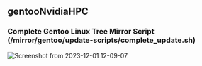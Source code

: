 ## gentooNvidiaHPC

### Complete Gentoo Linux Tree Mirror Script (/mirror/gentoo/update-scripts/complete_update.sh)
![Screenshot from 2023-12-01 12-09-07](https://github.com/alexander-labarge/gentooNvidiaHPC/assets/103531175/f0f5dc3c-1388-4d0d-a410-3efa40d577c4)

